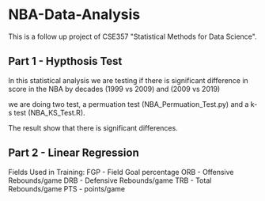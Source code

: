 # NBA-Data-Analysis

This is a follow up project of CSE357 "Statistical Methods for Data Science". 

## Part 1 - Hypthosis Test
In this statistical analysis we are testing if there is significant difference in score in the NBA by decades
(1999 vs 2009) and (2009 vs 2019)

we are doing two test, a permuation test (NBA_Permuation_Test.py) and a k-s test (NBA_KS_Test.R).

The result show that there is significant differences.

## Part 2 - Linear Regression

Fields Used in Training: 
    FGP - Field Goal percentage
    ORB - Offensive Rebounds/game
    DRB - Defensive Rebounds/game
    TRB - Total Rebounds/game
    PTS - points/game



